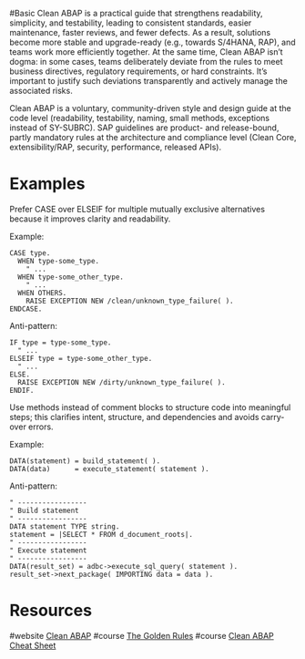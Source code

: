 #Basic 
Clean ABAP is a practical guide that strengthens readability, simplicity, and testability, leading to consistent standards, easier maintenance, faster reviews, and fewer defects. As a result, solutions become more stable and upgrade-ready (e.g., towards S/4HANA, RAP), and teams work more efficiently together. At the same time, Clean ABAP isn’t dogma: in some cases, teams deliberately deviate from the rules to meet business directives, regulatory requirements, or hard constraints. It’s important to justify such deviations transparently and actively manage the associated risks.

Clean ABAP is a voluntary, community-driven style and design guide at the code level (readability, testability, naming, small methods, exceptions instead of SY-SUBRC). SAP guidelines are product- and release-bound, partly mandatory rules at the architecture and compliance level (Clean Core, extensibility/RAP, security, performance, released APIs).

# Examples 

Prefer CASE over ELSEIF for multiple mutually exclusive alternatives because it improves clarity and readability.

Example:
```abap
CASE type.
  WHEN type-some_type.
    " ...
  WHEN type-some_other_type.
    " ...
  WHEN OTHERS.
    RAISE EXCEPTION NEW /clean/unknown_type_failure( ).
ENDCASE.
```

Anti-pattern:
```abap
IF type = type-some_type.
  " ...
ELSEIF type = type-some_other_type.
  " ...
ELSE.
  RAISE EXCEPTION NEW /dirty/unknown_type_failure( ).
ENDIF.
```


Use methods instead of comment blocks to structure code into meaningful steps; this clarifies intent, structure, and dependencies and avoids carry-over errors.

Example:
```abap
DATA(statement) = build_statement( ).
DATA(data)      = execute_statement( statement ).
```

Anti-pattern:
```abap
" -----------------
" Build statement
" -----------------
DATA statement TYPE string.
statement = |SELECT * FROM d_document_roots|.
" -----------------
" Execute statement
" -----------------
DATA(result_set) = adbc->execute_sql_query( statement ).
result_set->next_package( IMPORTING data = data ).
```

# Resources

#website [Clean ABAP](https://github.com/SAP/styleguides/blob/main/clean-abap/CleanABAP.md)
#course  [The Golden Rules](https://github.com/SAP/styleguides/blob/main/clean-abap/cheat-sheet/CleanABAPTheGoldenRulesV1.1.1.pdf)
#course  [Clean ABAP Cheat Sheet](https://github.com/SAP/styleguides/blob/main/clean-abap/cheat-sheet/CleanABAPCheatSheetV1.4.1.pdf)

